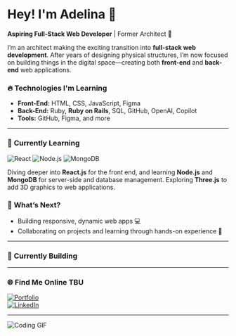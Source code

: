 # Hey! I'm Adelina 👋

**Aspiring Full-Stack Web Developer** | Former Architect 🌚

I’m an architect making the exciting transition into **full-stack web development**. After years of designing physical structures, I’m now focused on building things in the digital space—creating both **front-end** and **back-end** web applications.

### 🔥 **Technologies I'm Learning**
- **Front-End:** HTML, CSS, JavaScript, Figma
- **Back-End:** Ruby, **Ruby on Rails**, SQL, GitHub, OpenAI, Copilot
- **Tools:** GitHub, Figma, and more

---

### 🌱 **Currently Learning**
![React](https://img.shields.io/badge/-React-blue) ![Node.js](https://img.shields.io/badge/-Node.js-green) ![MongoDB](https://img.shields.io/badge/-MongoDB-brightgreen)

Diving deeper into **React.js** for the front end, and learning **Node.js** and **MongoDB** for server-side and database management. Exploring **Three.js** to add 3D graphics to web applications.

### 🎯 **What’s Next?**
- Building responsive, dynamic web apps 💻
- Collaborating on projects and learning through hands-on experience 🤝

---
### 🌱 **Currently Building**


---

### 🌐 **Find Me Online** TBU
[![Portfolio](https://img.shields.io/badge/Portfolio-Check%20It%20Out-green)](https://ruxade.com)  
[![LinkedIn](https://img.shields.io/badge/LinkedIn-Connect-blue)](https://www.linkedin.com/in/ruxade/)

---

![Coding GIF](https://media.giphy.com/media/ZVik7pBtu9dNS/giphy.gif)
